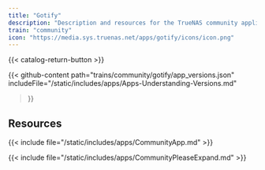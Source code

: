```yaml
---
title: "Gotify"
description: "Description and resources for the TrueNAS community application called Gotify."
train: "community"
icon: "https://media.sys.truenas.net/apps/gotify/icons/icon.png"
---
```


{{< catalog-return-button >}}

{{< github-content 
    path="trains/community/gotify/app_versions.json"
    includeFile="/static/includes/apps/Apps-Understanding-Versions.md"
>}}

## Resources

{{< include file="/static/includes/apps/CommunityApp.md" >}}

{{< include file="/static/includes/apps/CommunityPleaseExpand.md" >}}
